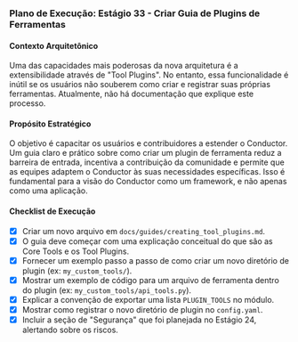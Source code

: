 ### Plano de Execução: Estágio 33 - Criar Guia de Plugins de Ferramentas

#### Contexto Arquitetônico

Uma das capacidades mais poderosas da nova arquitetura é a extensibilidade através de "Tool Plugins". No entanto, essa funcionalidade é inútil se os usuários não souberem como criar e registrar suas próprias ferramentas. Atualmente, não há documentação que explique este processo.

#### Propósito Estratégico

O objetivo é capacitar os usuários e contribuidores a estender o Conductor. Um guia claro e prático sobre como criar um plugin de ferramenta reduz a barreira de entrada, incentiva a contribuição da comunidade e permite que as equipes adaptem o Conductor às suas necessidades específicas. Isso é fundamental para a visão do Conductor como um framework, e não apenas como uma aplicação.

#### Checklist de Execução

- [x] Criar um novo arquivo em `docs/guides/creating_tool_plugins.md`.
- [x] O guia deve começar com uma explicação conceitual do que são as Core Tools e os Tool Plugins.
- [x] Fornecer um exemplo passo a passo de como criar um novo diretório de plugin (ex: `my_custom_tools/`).
- [x] Mostrar um exemplo de código para um arquivo de ferramenta dentro do plugin (ex: `my_custom_tools/api_tools.py`).
- [x] Explicar a convenção de exportar uma lista `PLUGIN_TOOLS` no módulo.
- [x] Mostrar como registrar o novo diretório de plugin no `config.yaml`.
- [x] Incluir a seção de "Segurança" que foi planejada no Estágio 24, alertando sobre os riscos.
